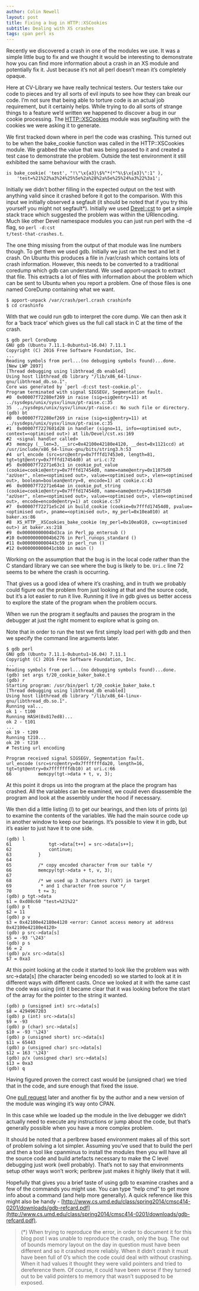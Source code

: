 ```yaml
---
author: Colin Newell
layout: post
title: Fixing a bug in HTTP::XSCookies
subtitle: Dealing with XS crashes
tags: cpan perl xs
---
```


Recently we discovered a crash in one of the modules we use.  It was a simple little bug to fix and we thought it would be interesting to demonstrate how you can find more information about a crash in an XS module and potentially fix it.  Just because it’s not all perl doesn’t mean it’s completely opaque.

Here at CV-Library we have really technical testers.  Our testers take our code to pieces and try all sorts of evil inputs to see how they can break our code.  I’m not sure that being able to torture code is an actual job requirement, but it certainly helps.  While trying to do all sorts of strange things to a feature we’d written we happened to discover a bug in our cookie processing.  The [HTTP::XSCookies](https://metacpan.org/pod/HTTP::XSCookies) module was segfaulting with the cookies we were asking it to generate.

We first tracked down where in perl the code was crashing.  This turned out to be when the bake_cookie function was called in the HTTP::XSCookies module.  We grabbed the value that was being passed to it and created a test case to demonstrate the problem.  Outside the test environment it still exhibited the same behaviour with the crash.

	is bake_cookie( 'test', "!\"\x{a3}\$%^*(*^%\$\x{a3}\":1" ),
		'test=%21%22%a3%24%25%5e%2a%28%2a%5e%25%24%a3%22%3a1';


Initially we didn’t bother filling in the expected output on the test with anything valid since it crashed before it got to the comparison.  With this input we initially observed a segfault (it should be noted that if you try this yourself you might not segfault*).  Initially we used [Devel::cst](https://metacpan.org/pod/Devel::cst) to get a simple stack trace which suggested the problem was within the URIencoding.  Much like other Devel namespace modules you can just run perl with the -d flag, so <code>perl -d:cst t/test-that-crashes.t</code>.

The one thing missing from the output of that module was line numbers though.  To get them we used gdb.  Initially we just ran the test and let it crash.  On Ubuntu this produces a file in /var/crash which contains lots of crash information.  However, this needs to be converted to a traditional coredump which gdb can understand. We used apport-unpack to extract that file.  This extracts a lot of files with information about the problem which can be sent to Ubuntu when you report a problem.  One of those files is one named CoreDump containing what we want.

	$ apport-unpack /var/crash/perl.crash crashinfo
	$ cd crashinfo

With that we could run gdb to interpret the core dump.  We can then ask it for a ‘back trace’ which gives us the full call stack in C at the time of the crash.

	$ gdb perl CoreDump
	GNU gdb (Ubuntu 7.11.1-0ubuntu1~16.04) 7.11.1
	Copyright (C) 2016 Free Software Foundation, Inc.
	...
	Reading symbols from perl...(no debugging symbols found)...done.
	[New LWP 2897]
	[Thread debugging using libthread_db enabled]
	Using host libthread_db library "/lib/x86_64-linux-gnu/libthread_db.so.1".
	Core was generated by `perl -d:cst test-cookie.pl'.
	Program terminated with signal SIGSEGV, Segmentation fault.
	#0  0x00007f72280ef269 in raise (sig=sig@entry=11) at ../sysdeps/unix/sysv/linux/pt-raise.c:35
	35	../sysdeps/unix/sysv/linux/pt-raise.c: No such file or directory.
	(gdb) bt
	#0  0x00007f72280ef269 in raise (sig=sig@entry=11) at ../sysdeps/unix/sysv/linux/pt-raise.c:35
	#1  0x00007f7227601d28 in handler (signo=11, info=<optimised out>, context=<optimised out>) at lib/Devel/cst.xs:169
	#2  <signal handler called>
	#3  memcpy (__len=3, __src=0x42100e42180e4120, __dest=0x1121ccd) at /usr/include/x86_64-linux-gnu/bits/string3.h:53
	#4  url_encode (src=src@entry=0x7fffd17453e0, length=81, tgt=tgt@entry=0x7fffd17454d0) at uri.c:72
	#5  0x00007f72271e63c1 in cookie_put_value (cookie=cookie@entry=0x7fffd17454d0, name=name@entry=0x11075d0 "azUser", nlen=<optimised out>, value=<optimised out>, vlen=<optimised out>, boolean=boolean@entry=0, encode=1) at cookie.c:43
	#6  0x00007f72271e64ae in cookie_put_string (cookie=cookie@entry=0x7fffd17454d0, name=name@entry=0x11075d0 "azUser", nlen=<optimised out>, value=<optimised out>, vlen=<optimised out>, encode=encode@entry=1) at cookie.c:57
	#7  0x00007f72271e5c2d in build_cookie (cookie=0x7fffd17454d0, pvalue=<optimised out>, pname=<optimised out>, my_perl=0x10ea010) at baker.xs:86
	#8  XS_HTTP__XSCookies_bake_cookie (my_perl=0x10ea010, cv=<optimised out>) at baker.xs:218
	#9  0x00000000004bd3ca in Perl_pp_entersub ()
	#10 0x00000000004b6276 in Perl_runops_standard ()
	#11 0x0000000000443c59 in perl_run ()
	#12 0x000000000041cbbb in main ()

Working on the assumption that the bug is in the local code rather than the C standard library we can see where the bug is likely to be.  <code>Uri.c</code> line 72 seems to be where the crash is occurring.

That gives us a good idea of where it’s crashing, and in truth we probably could figure out the problem from just looking at that and the source code, but it’s a lot easier to run it live.  Running it live in gdb gives us better access to explore the state of the program when the problem occurs.

When we run the program it segfaults and pauses the program in the debugger at just the right moment to explore what is going on.

Note that in order to run the test we first simply load perl with gdb and then we specify the command line arguments later.

	$ gdb perl
	GNU gdb (Ubuntu 7.11.1-0ubuntu1~16.04) 7.11.1
	Copyright (C) 2016 Free Software Foundation, Inc.
	...
	Reading symbols from perl...(no debugging symbols found)...done.
	(gdb) set args t/20_cookie_baker_bake.t
	(gdb) r
	Starting program: /usr/bin/perl t/20_cookie_baker_bake.t
	[Thread debugging using libthread_db enabled]
	Using host libthread_db library "/lib/x86_64-linux-gnu/libthread_db.so.1".
	Running val...
	ok 1 - t100
	Running HASH(0x817ed8)...
	ok 2 - t101
	...
	ok 19 - t209
	Running t210...
	ok 20 - t210
	# Testing url encoding

	Program received signal SIGSEGV, Segmentation fault.
	url_encode (src=src@entry=0x7fffffffda20, length=16, tgt=tgt@entry=0x7fffffffdb10) at uri.c:66
	66	        memcpy(tgt->data + t, v, 3);


At this point it drops us into the program at the place the program has crashed.  All the variables can be examined, we could even disassemble the program and look at the assembly under the hood if necessary.

We then did a little listing (l) to get our bearings, and then lots of prints (p) to examine the contents of the variables.  We had the main source code up in another window to keep our bearings.  It’s possible to view it in gdb, but it’s easier to just have it to one side.

	(gdb) l
	61	            tgt->data[t++] = src->data[s++];
	62	            continue;
	63	        }
	64
	65	        /* copy encoded character from our table */
	66	        memcpy(tgt->data + t, v, 3);
	67
	68	        /* we used up 3 characters (%XY) in target
	69	         * and 1 character from source */
	70	        t += 3;
	(gdb) p tgt->data
	$1 = 0xd08c60 "test=%21%22"
	(gdb) p t
	$2 = 11
	(gdb) p v
	$3 = 0x42100e42180e4120 <error: Cannot access memory at address 0x42100e42180e4120>
	(gdb) p src->data[s]
	$5 = -93 '\243'
	(gdb) p s
	$6 = 2
	(gdb) p/x src->data[s]
	$7 = 0xa3

At this point looking at the code it started to look like the problem was with src->data[s] (the character being encoded) so we started to look at it in different ways with different casts.  Once we looked at it with the same cast the code was using (int) it became clear that it was looking before the start of the array for the pointer to the string it wanted.

	(gdb) p (unsigned int) src->data[s]
	$8 = 4294967203
	(gdb) p (int) src->data[s]
	$9 = -93
	(gdb) p (char) src->data[s]
	$10 = -93 '\243'
	(gdb) p (unsigned short) src->data[s]
	$11 = 65443
	(gdb) p (unsigned char) src->data[s]
	$12 = 163 '\243'
	(gdb) p/x (unsigned char) src->data[s]
	$13 = 0xa3
	(gdb) q

Having figured proven the correct cast would be (unsigned char) we tried that in the code, and sure enough that fixed the issue.

One [pull request](https://github.com/gonzus/http-xscookies/pull/4) later and another fix by the author and a new version of the module was winging it’s way onto CPAN.

In this case while we loaded up the module in the live debugger we didn’t actually need to execute any instructions or jump about the code, but that’s generally possible when you have a more complex problem.

It should be noted that a perlbrew based environment makes all of this sort of problem solving a lot simpler.  Assuming you’ve used that to build the perl and then a tool like cpanminus to install the modules then you will have all the source code and build artefacts necessary to make the C level debugging just work (well probably).  That’s not to say that environments setup other ways won’t work; perlbrew just makes it highly likely that it will.

Hopefully that gives you a brief taste of using gdb to examine crashes and a few of the commands you might use.  You can type “help cmd” to get more info about a command (and help more generally).  A quick reference like this might also be handy - [http://www.cs.umd.edu/class/spring2014/cmsc414-0201/downloads/gdb-refcard.pdf](http://www.cs.umd.edu/class/spring2014/cmsc414-0201/downloads/gdb-refcard.pdf).

> (*) When trying to reproduce the error, in order to document it for this blog post I was unable to reproduce the crash, only the bug.  The out of bounds memory layout on the day in question must have been different and so it crashed more reliably.  When it didn’t crash it must have been full of 0’s which the code could deal with without crashing.  When it had values it thought they were valid pointers and tried to dereference them.  Of course, it could have been worse if they turned out to be valid pointers to memory that wasn’t supposed to be exposed.


